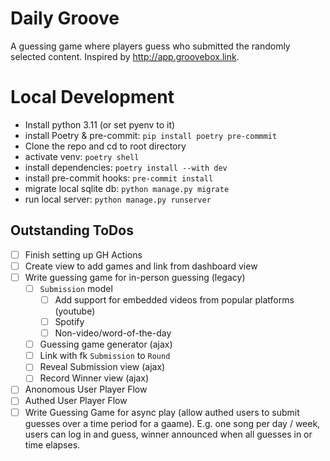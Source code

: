 # Daily Groove
A guessing game where players guess who submitted the randomly selected content. Inspired by http://app.groovebox.link.

# Local Development

- Install python 3.11 (or set pyenv to it)
- install Poetry & pre-commit: `pip install poetry pre-commmit`
- Clone the repo and cd to root directory
- activate venv: `poetry shell`
- install dependencies: `poetry install --with dev`
- install pre-commit hooks: `pre-commit install`
- migrate local sqlite db: `python manage.py migrate`
- run local server: `python manage.py runserver`

## Outstanding ToDos
- [ ] Finish setting up GH Actions
- [ ] Create view to add games and link from dashboard view
- [ ] Write guessing game for in-person guessing (legacy)
   - [ ] `Submission` model
      - [ ] Add support for embedded videos from popular platforms (youtube)
      - [ ] Spotify
      - [ ] Non-video/word-of-the-day
   - [ ] Guessing game generator (ajax)
   - [ ] Link with fk `Submission` to `Round`
   - [ ] Reveal Submission view (ajax)
   - [ ] Record Winner view (ajax)
- [ ] Anonomous User Player Flow
- [ ] Authed User Player Flow
- [ ] Write Guessing Game for async play (allow authed users to submit guesses over a time period for a gaame). E.g. one song per day / week, users can log in and guess, winner announced when all guesses in or time elapses.
